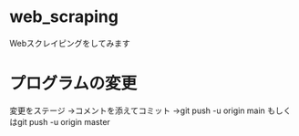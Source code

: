 # web_scraping
Webスクレイピングをしてみます

# プログラムの変更
変更をステージ
->コメントを添えてコミット
->git push -u origin main
  もしくはgit push -u origin master
